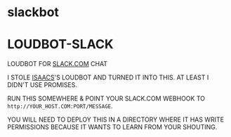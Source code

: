 # slackbot 
LOUDBOT-SLACK
=============

LOUDBOT FOR [SLACK.COM](https://slack.com/) CHAT

I STOLE [ISAACS](https://github.com/isaacs)'S LOUDBOT AND TURNED IT INTO THIS. AT LEAST I DIDN'T USE PROMISES.

RUN THIS SOMEWHERE & POINT YOUR SLACK.COM WEBHOOK TO `http://YOUR_HOST.COM:PORT/MESSAGE`.

YOU WILL NEED TO DEPLOY THIS IN A DIRECTORY WHERE IT HAS WRITE PERMISSIONS BECAUSE IT WANTS TO LEARN FROM YOUR SHOUTING.
